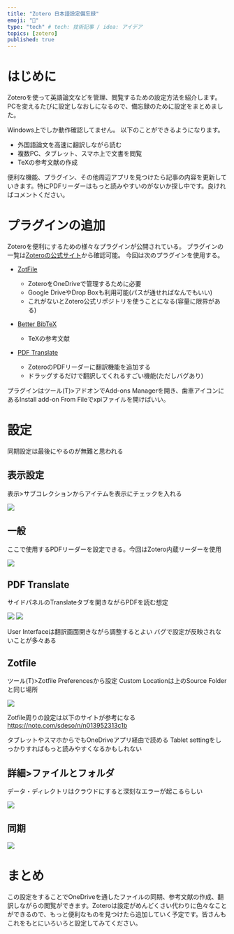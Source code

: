 ```yaml
---
title: "Zotero 日本語設定備忘録"
emoji: "🙌"
type: "tech" # tech: 技術記事 / idea: アイデア
topics: [zotero]
published: true
---
```


# はじめに
Zoteroを使って英語論文などを管理、閲覧するための設定方法を紹介します。
PCを変えるたびに設定しなおしになるので、備忘録のために設定をまとめました。

Windows上でしか動作確認してません。
以下のことができるようになります。
- 外国語論文を高速に翻訳しながら読む
- 複数PC、タブレット、スマホ上で文書を閲覧
- TeXの参考文献の作成

便利な機能、プラグイン、その他周辺アプリを見つけたら記事の内容を更新していきます。特にPDFリーダーはもっと読みやすいのがないか探し中です。良ければコメントください。

# プラグインの追加
Zoteroを便利にするための様々なプラグインが公開されている。
プラグインの一覧は[Zoteroの公式サイト](https://www.zotero.org/support/plugins)から確認可能。
今回は次のプラグインを使用する。

- [ZotFile](http://zotfile.com/)
	- ZoteroをOneDriveで管理するために必要
	- Google DriveやDrop Boxも利用可能(パスが通せればなんでもいい)
	- これがないとZotero公式リポジトリを使うことになる(容量に限界がある)

- [Better BibTeX](https://retorque.re/zotero-better-bibtex/)
	- TeXの参考文献

- [PDF Translate](https://github.com/windingwind/zotero-pdf-translate)
	- ZoteroのPDFリーダーに翻訳機能を追加する
	- ドラッグするだけで翻訳してくれるすごい機能(ただしバグあり)

プラグインはツール(T)\>アドオンでAdd-ons Managerを開き、歯車アイコンにあるInstall add-on From Fileでxpiファイルを開けばいい。
# 設定
同期設定は最後にやるのが無難と思われる

## 表示設定
表示\>サブコレクションからアイテムを表示にチェックを入れる

![](/images/zotero/view.png)

## 一般
ここで使用するPDFリーダーを設定できる。今回はZotero内蔵リーダーを使用

![](/images/zotero/standard.png)


## PDF Translate
サイドパネルのTranslateタブを開きながらPDFを読む想定

![](/images/zotero/translate1.png)
![](/images/zotero/translate2.png)

User Interfaceは翻訳画面開きながら調整するとよい
バグで設定が反映されないことが多々ある

## Zotfile
ツール(T)\>Zotfile Preferencesから設定
Custom Locationは上のSource Folderと同じ場所

![](/images/zotero/zotfile.png)

Zotfile周りの設定は以下のサイトが参考になる
https://note.com/sdeso/n/n013952313c1b

タブレットやスマホからでもOneDriveアプリ経由で読める
Tablet settingをしっかりすればもっと読みやすくなるかもしれない


## 詳細\>ファイルとフォルダ
データ・ディレクトリはクラウドにすると深刻なエラーが起こるらしい

![](/images/zotero/folder.png)

## 同期

![](/images/zotero/sync.png)

# まとめ
この設定をすることでOneDriveを通したファイルの同期、参考文献の作成、翻訳しながらの閲覧ができます。Zoteroは設定がめんどくさい代わりに色々なことができるので、もっと便利なものを見つけたら追加していく予定です。皆さんもこれをもとにいろいろと設定してみてください。

